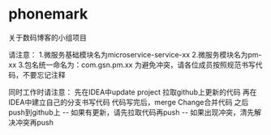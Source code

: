 # phonemark
关于数码博客的小组项目

请注意：
  1.微服务基础模块名为microservice-service-xx
  2.微服务模块名为pm-xx
  3.包名统一命名为：com.gsn.pm.xx
为避免冲突，请各位成员按照规范书写代码，不要忘记注释

同时工作时请注意：
  先在IDEA中update project 拉取github上更新的代码
  再在IDEA中建立自己的分支书写代码
  代码写完后，merge Change合并代码
  之后push到github上
-- 如果有更新，请先拉取代码再push
-- 如果出现冲突，清先解决冲突再push
